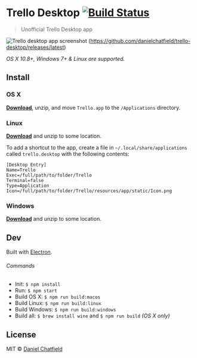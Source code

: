 # Trello Desktop [![Build Status](https://travis-ci.org/danielchatfield/trello-desktop.svg)](https://travis-ci.org/danielchatfield/trello-desktop)

> Unofficial Trello Desktop app

![Trello desktop app screenshot](/media/screenshot.png?raw=true)
(https://github.com/danielchatfield/trello-desktop/releases/latest)

*OS X 10.8+, Windows 7+ & Linux are supported.*

## Install

### OS X

[**Download**](https://github.com/danielchatfield/trello-desktop/releases/latest), unzip, and move `Trello.app` to the `/Applications` directory.

### Linux

[**Download**](https://github.com/danielchatfield/trello-desktop/releases/latest) and unzip to some location.

To add a shortcut to the app, create a file in `~/.local/share/applications` called `trello.desktop` with the following contents:

```
[Desktop Entry]
Name=Trello
Exec=/full/path/to/folder/Trello
Terminal=false
Type=Application
Icon=/full/path/to/folder/Trello/resources/app/static/Icon.png
```

### Windows

[**Download**](https://github.com/danielchatfield/trello-desktop/releases/latest) and unzip to some location.


## Dev

Built with [Electron](http://electron.atom.io).

###### Commands

- Init: `$ npm install`
- Run: `$ npm start`
- Build OS X: `$ npm run build:macos`
- Build Linux: `$ npm run build:linux`
- Build Windows: `$ npm run build:windows`
- Build all: `$ brew install wine` and `$ npm run build` *(OS X only)*

## License

MIT © [Daniel Chatfield](http://danielchatfield.com)
